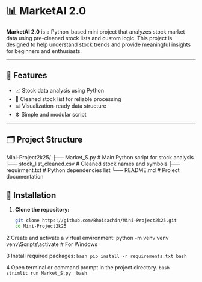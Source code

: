 # 📊 MarketAI 2.0

**MarketAI 2.0** is a Python-based mini project that analyzes stock market data using pre-cleaned stock lists and custom logic. This project is designed to help understand stock trends and provide meaningful insights for beginners and enthusiasts.

---

## 🧠 Features

- 📈 Stock data analysis using Python
- 🧹 Cleaned stock list for reliable processing
- 📊 Visualization-ready data structure
- ⚙️ Simple and modular script

---

## 🗂️ Project Structure
Mini-Project2k25/
├── Market_S.py # Main Python script for stock analysis
├── stock_list_cleaned.csv # Cleaned stock names and symbols
├── requirment.txt # Python dependencies list
└── README.md # Project documentation

## 🚀 Installation

1. **Clone the repository:**
   ```bash
   git clone https://github.com/Bhoisachin/Mini-Project2k25.git
   cd Mini-Project2k25

2 Create and activate a virtual environment:
python -m venv venv
venv\Scripts\activate   # For Windows


3 Install required packages:  ```bash
pip install -r requirements.txt
bash```


4 Open terminal or command prompt in the project directory.
 ```bash  strimlit run Market_S.py  bash```




